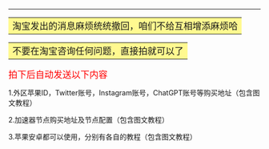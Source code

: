 

------

<table><tr><td bgcolor=#fff99><font size=4>淘宝发出的消息麻烦统统撤回，咱们不给互相增添麻烦哈
</td></tr></table></font>

<table><tr><td bgcolor=#fff99><font size=4>不要在淘宝咨询任何问题，直接拍就可以了
</td></tr></table></font>
<font size=4 color=ff0000>拍下后自动发送以下内容</font>

1.外区苹果ID，Twitter账号，Instagram账号，ChatGPT账号等购买地址（包含图文教程）

2.加速器节点购买地址及节点配置（包含图文教程）

3.苹果安卓都可以使用，分别有各自的教程（包含图文教程）




